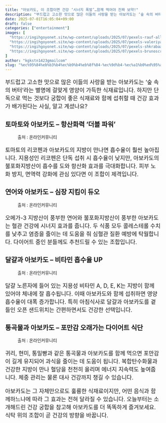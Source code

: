 ```yaml
---
title: "아보카도, 이 조합이면 건강 ‘시너지 폭발’…함께 먹어야 진짜 보약!"
description: "부드럽고 고소한 맛으로 많은 이들의 사랑을 받는 아보카도는 ‘숲 속의 버터’라는 별명에 걸맞게 영양이 가득한 식재료입니다. 하지만 단독으로 먹는 것보다 궁합이 좋은 식재료와 함께 섭취할 때 건강 효과가 배가된다는 사실, 알고 계셨나요?"
date: 2025-07-01T16:05:04+09:00
draft: false
categories: ["entertainment"]
images: [
  "https://ingihgoyonet.site/wp-content/uploads/2025/07/pexels-rauf-allahverdiyev-561368-1367242-1024x683.jpg"
  "https://ingihgoyonet.site/wp-content/uploads/2025/07/pexels-valeriya-1683545-2-1024x683.jpg"
  "https://ingihgoyonet.site/wp-content/uploads/2025/07/pexels-shkrabaanthony-6823336-1-683x1024.jpg"
  "https://ingihgoyonet.site/wp-content/uploads/2025/07/pexels-brunoscramgnon-575822-1024x678.jpg"
]
author: "kgkstn1423gmailcom"
slug: "%ec%95%84%eb%b3%b4%ec%b9%b4%eb%8f%84-%ec%9d%b4-%ec%a1%b0%ed%95%a9%ec%9d%b4%eb%a9%b4-%ea%b1%b4%ea%b0%95-%ec%8b%9c%eb%84%88%ec%a7%80-%ed%8f%ad%eb%b0%9c%ed%95%a8%ea%bb%98"
---
```


<p style="font-size:18px">부드럽고 고소한 맛으로 많은 이들의 사랑을 받는 아보카도는 ‘숲 속의 버터’라는 별명에 걸맞게 영양이 가득한 식재료입니다. 하지만 단독으로 먹는 것보다 궁합이 좋은 식재료와 함께 섭취할 때 건강 효과가 배가된다는 사실, 알고 계셨나요?</p> <h2 >토마토와 아보카도 – 항산화력 ‘더블 파워’</h2> <figure ><img src="https://ingihgoyonet.site/wp-content/uploads/2025/07/pexels-rauf-allahverdiyev-561368-1367242-1024x683.jpg" alt="" style="aspect-ratio:16/9;object-fit:cover"/><figcaption >출처 : 온라인커뮤니티</figcaption></figure> <p style="font-size:18px">토마토의 리코펜과 아보카도의 지방이 만나면 흡수율이 훨씬 높아집니다. 지용성인 리코펜은 단독 섭취 시 흡수율이 낮지만, 아보카도의 불포화지방산이 흡수를 도와 항산화 효과를 극대화합니다. 피부 노화 방지, 면역력 강화에 관심 있다면 이 조합이 제격입니다.</p> <h2 >연어와 아보카도 – 심장 지킴이 듀오</h2> <figure ><img src="https://ingihgoyonet.site/wp-content/uploads/2025/07/pexels-valeriya-1683545-2-1024x683.jpg" alt="" style="aspect-ratio:16/9;object-fit:cover"/><figcaption >출처 : 온라인커뮤니티</figcaption></figure> <p style="font-size:18px">오메가-3 지방산이 풍부한 연어와 불포화지방산이 풍부한 아보카도는 혈관 건강에 시너지 효과를 줍니다. 두 식품 모두 콜레스테롤 수치를 낮추고 염증을 줄이는 데 도움을 줘 심혈관 질환 예방에 탁월합니다. 다이어트 중인 분들께도 추천드릴 수 있는 조합입니다.</p> <h2 >달걀과 아보카도 – 비타민 흡수율 UP</h2> <figure ><img src="https://ingihgoyonet.site/wp-content/uploads/2025/07/pexels-shkrabaanthony-6823336-1-683x1024.jpg" alt="" style="aspect-ratio:16/9;object-fit:cover"/><figcaption >출처 : 온라인커뮤니티</figcaption></figure> <p style="font-size:18px">달걀 노른자에 들어 있는 지용성 비타민 A, D, E, K는 지방이 함께 있어야 체내에 잘 흡수됩니다. 이때 아보카도와 함께 섭취하면 영양 흡수율이 대폭 증가합니다. 특히 아침식사로 달걀과 아보카도를 곁들인 오픈 샌드위치는 간편하면서도 건강한 선택입니다.</p> <h2 >통곡물과 아보카도 – 포만감 오래가는 다이어트 식단</h2> <figure ><img src="https://ingihgoyonet.site/wp-content/uploads/2025/07/pexels-brunoscramgnon-575822-1024x678.jpg" alt="" style="aspect-ratio:16/9;object-fit:cover"/><figcaption >출처 : 온라인커뮤니티</figcaption></figure> <p style="font-size:18px">귀리, 현미, 통밀빵과 같은 통곡물과 아보카도를 함께 먹으면 포만감이 길게 유지되어 과식을 줄이는 데 도움이 됩니다. 복합탄수화물과 건강한 지방이 만나 혈당을 천천히 올리며 에너지 지속력도 높여줍니다. 체중 관리는 물론 대사 건강까지 챙길 수 있습니다.</p> <p style="font-size:18px">아보카도는 그 자체만으로도 훌륭한 식재료이지만, 어떤 음식과 함께하느냐에 따라 그 효과는 전혀 달라질 수 있습니다. 오늘부터는 소개해드린 건강 궁합을 참고해 아보카도를 더 똑똑하게 즐겨보세요. 식탁 위의 조합이 곧 건강의 방향을 바꿉니다.</p>
